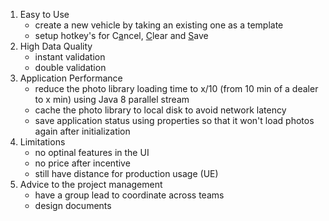 1. Easy to Use
   * create a new vehicle by taking an existing one as a template
   * setup hotkey's for C<u>a</u>ncel, <u>C</u>lear and <u>S</u>ave
2. High Data Quality
   * instant validation
   * double validation
3. Application Performance
   * reduce the photo library loading time to x/10 (from 10 min of a dealer to x min) using Java 8 parallel stream
   * cache the photo library to local disk to avoid network latency
   * save application status using properties so that it won't load photos again after initialization
4. Limitations
   * no optinal features in the UI
   * no price after incentive
   * still have distance for production usage (UE)
5. Advice to the project management
   * have a group lead to coordinate across teams
   * design documents